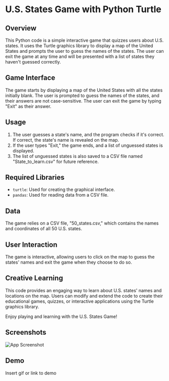 # U.S. States Game with Python Turtle

## Overview
This Python code is a simple interactive game that quizzes users about U.S. states. It uses the Turtle graphics library to display a map of the United States and prompts the user to guess the names of the states. The user can exit the game at any time and will be presented with a list of states they haven't guessed correctly.

## Game Interface
The game starts by displaying a map of the United States with all the states initially blank. The user is prompted to guess the names of the states, and their answers are not case-sensitive. The user can exit the game by typing "Exit" as their answer.

## Usage
1. The user guesses a state's name, and the program checks if it's correct. If correct, the state's name is revealed on the map.
2. If the user types "Exit," the game ends, and a list of unguessed states is displayed.
3. The list of unguessed states is also saved to a CSV file named "State_to_learn.csv" for future reference.

## Required Libraries
- `turtle`: Used for creating the graphical interface.
- `pandas`: Used for reading data from a CSV file.

## Data
The game relies on a CSV file, "50_states.csv," which contains the names and coordinates of all 50 U.S. states.

## User Interaction
The game is interactive, allowing users to click on the map to guess the states' names and exit the game when they choose to do so.

## Creative Learning
This code provides an engaging way to learn about U.S. states' names and locations on the map. Users can modify and extend the code to create their educational games, quizzes, or interactive applications using the Turtle graphics library.

Enjoy playing and learning with the U.S. States Game!

<!-- Add any additional information, credits, or acknowledgments here. -->






## Screenshots

![App Screenshot](https://via.placeholder.com/468x300?text=App+Screenshot+Here)


## Demo

Insert gif or link to demo

